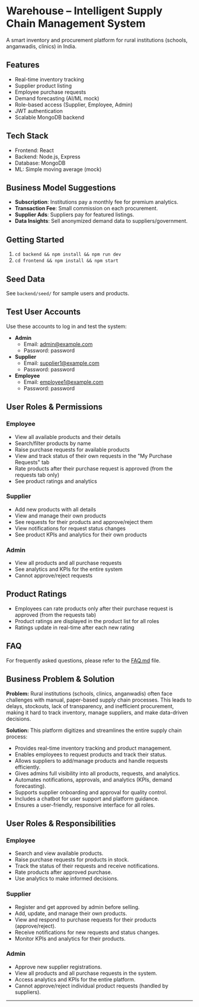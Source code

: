 # Warehouse – Intelligent Supply Chain Management System

A smart inventory and procurement platform for rural institutions (schools, anganwadis, clinics) in India.

## Features

- Real-time inventory tracking
- Supplier product listing
- Employee purchase requests
- Demand forecasting (AI/ML mock)
- Role-based access (Supplier, Employee, Admin)
- JWT authentication
- Scalable MongoDB backend

## Tech Stack

- Frontend: React
- Backend: Node.js, Express
- Database: MongoDB
- ML: Simple moving average (mock)

## Business Model Suggestions

- **Subscription**: Institutions pay a monthly fee for premium analytics.
- **Transaction Fee**: Small commission on each procurement.
- **Supplier Ads**: Suppliers pay for featured listings.
- **Data Insights**: Sell anonymized demand data to suppliers/government.

## Getting Started

1. `cd backend && npm install && npm run dev`
2. `cd frontend && npm install && npm start`

## Seed Data

See `backend/seed/` for sample users and products.

## Test User Accounts

Use these accounts to log in and test the system:

- **Admin**
  - Email: admin@example.com
  - Password: password
- **Supplier**
  - Email: supplier1@example.com
  - Password: password
- **Employee**
  - Email: employee1@example.com
  - Password: password

## User Roles & Permissions

### Employee
- View all available products and their details
- Search/filter products by name
- Raise purchase requests for available products
- View and track status of their own requests in the "My Purchase Requests" tab
- Rate products after their purchase request is approved (from the requests tab only)
- See product ratings and analytics

### Supplier
- Add new products with all details
- View and manage their own products
- See requests for their products and approve/reject them
- View notifications for request status changes
- See product KPIs and analytics for their own products

### Admin
- View all products and all purchase requests
- See analytics and KPIs for the entire system
- Cannot approve/reject requests

## Product Ratings
- Employees can rate products only after their purchase request is approved (from the requests tab)
- Product ratings are displayed in the product list for all roles
- Ratings update in real-time after each new rating

## FAQ

For frequently asked questions, please refer to the [FAQ.md](FAQ.md) file.

## Business Problem & Solution

**Problem:**
Rural institutions (schools, clinics, anganwadis) often face challenges with manual, paper-based supply chain processes. This leads to delays, stockouts, lack of transparency, and inefficient procurement, making it hard to track inventory, manage suppliers, and make data-driven decisions.

**Solution:**
This platform digitizes and streamlines the entire supply chain process:
- Provides real-time inventory tracking and product management.
- Enables employees to request products and track their status.
- Allows suppliers to add/manage products and handle requests efficiently.
- Gives admins full visibility into all products, requests, and analytics.
- Automates notifications, approvals, and analytics (KPIs, demand forecasting).
- Supports supplier onboarding and approval for quality control.
- Includes a chatbot for user support and platform guidance.
- Ensures a user-friendly, responsive interface for all roles.

## User Roles & Responsibilities

### Employee
- Search and view available products.
- Raise purchase requests for products in stock.
- Track the status of their requests and receive notifications.
- Rate products after approved purchase.
- Use analytics to make informed decisions.

### Supplier
- Register and get approved by admin before selling.
- Add, update, and manage their own products.
- View and respond to purchase requests for their products (approve/reject).
- Receive notifications for new requests and status changes.
- Monitor KPIs and analytics for their products.

### Admin
- Approve new supplier registrations.
- View all products and all purchase requests in the system.
- Access analytics and KPIs for the entire platform.
- Cannot approve/reject individual product requests (handled by suppliers).

---

